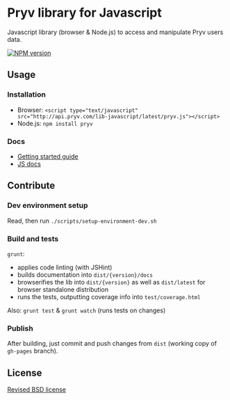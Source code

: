 # Pryv library for Javascript

Javascript library (browser & Node.js) to access and manipulate Pryv users data.

[![NPM version](https://badge.fury.io/js/pryv.png)](http://badge.fury.io/js/pryv)


## Usage

### Installation

- Browser: `<script type="text/javascript" src="http://api.pryv.com/lib-javascript/latest/pryv.js"></script>`
- Node.js: `npm install pryv`

### Docs

- [Getting started guide](http://pryv.github.io/getting-started/javascript/)
- [JS docs](http://pryv.github.io/lib-javascript/latest/docs/)


## Contribute

### Dev environment setup

Read, then run `./scripts/setup-environment-dev.sh`

### Build and tests

`grunt`:

- applies code linting (with JSHint)
- builds documentation into `dist/{version}/docs`
- browserifies the lib into `dist/{version}` as well as `dist/latest` for browser standalone distribution
- runs the tests, outputting coverage info into `test/coverage.html`

Also: `grunt test` & `grunt watch` (runs tests on changes)

### Publish

After building, just commit and push changes from `dist` (working copy of `gh-pages` branch).


## License

[Revised BSD license](https://github.com/pryv/documents/blob/master/license-bsd-revised.md)

